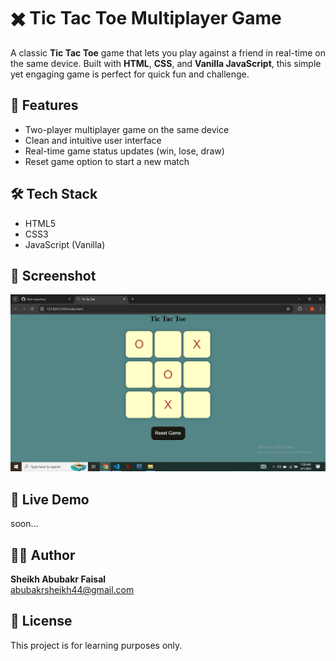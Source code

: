 # ✖️ Tic Tac Toe Multiplayer Game

A classic **Tic Tac Toe** game that lets you play against a friend in real-time on the same device. Built with **HTML**, **CSS**, and **Vanilla JavaScript**, this simple yet engaging game is perfect for quick fun and challenge.

## 🚀 Features

- Two-player multiplayer game on the same device  
- Clean and intuitive user interface  
- Real-time game status updates (win, lose, draw)  
- Reset game option to start a new match  

## 🛠️ Tech Stack

- HTML5  
- CSS3  
- JavaScript (Vanilla)

## 📸 Screenshot

![Screenshot](Screenshot.png)

## 🎯 Live Demo

soon...

## 👨‍💻 Author

**Sheikh Abubakr Faisal**  
[abubakrsheikh44@gmail.com](mailto:abubakrsheikh44@gmail.com)

## 📄 License

This project is for learning purposes only.
